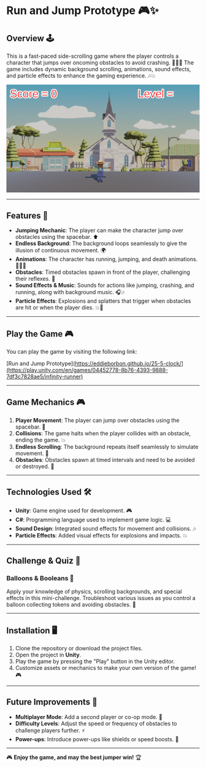 # Run and Jump Prototype 🎮✨

## Overview 🕹️

This is a fast-paced side-scrolling game where the player controls a character that jumps over oncoming obstacles to avoid crashing. 🚶‍♂️💨 The game includes dynamic background scrolling, animations, sound effects, and particle effects to enhance the gaming experience. 🎶💥

![Cover Image](cover.png)  <!-- Replace with your actual cover image link -->

---

## Features 🎯

- **Jumping Mechanic**: The player can make the character jump over obstacles using the spacebar. ⬆️
- **Endless Background**: The background loops seamlessly to give the illusion of continuous movement. 🌍
- **Animations**: The character has running, jumping, and death animations. 🏃‍♂️💀
- **Obstacles**: Timed obstacles spawn in front of the player, challenging their reflexes. 🧱
- **Sound Effects & Music**: Sounds for actions like jumping, crashing, and running, along with background music. 🎧🎶
- **Particle Effects**: Explosions and splatters that trigger when obstacles are hit or when the player dies. 💥💫

---

## Play the Game 🎮

You can play the game by visiting the following link:

[Run and Jump Prototype](https://eddieborbon.github.io/25-5-clock/](https://play.unity.com/en/games/04452778-8b76-4393-9888-7df3c7828ae5/infinity-runner) <!-- Replace with your actual game URL -->

---

## Game Mechanics 🎮

1. **Player Movement**: The player can jump over obstacles using the spacebar. 🦘
2. **Collisions**: The game halts when the player collides with an obstacle, ending the game. 💥
3. **Endless Scrolling**: The background repeats itself seamlessly to simulate movement. 🌄
4. **Obstacles**: Obstacles spawn at timed intervals and need to be avoided or destroyed. 🧱

---

## Technologies Used 🛠️

- **Unity**: Game engine used for development. 🎮
- **C#**: Programming language used to implement game logic. 💻
- **Sound Design**: Integrated sound effects for movement and collisions. 🎶
- **Particle Effects**: Added visual effects for explosions and impacts. 💥

---

## Challenge & Quiz 📝

### Balloons & Booleans 🎈
Apply your knowledge of physics, scrolling backgrounds, and special effects in this mini-challenge. Troubleshoot various issues as you control a balloon collecting tokens and avoiding obstacles. 🎯

---

## Installation 🖥️

1. Clone the repository or download the project files.
2. Open the project in **Unity**.
3. Play the game by pressing the "Play" button in the Unity editor.
4. Customize assets or mechanics to make your own version of the game! 🎮

---

## Future Improvements 🚀

- **Multiplayer Mode**: Add a second player or co-op mode. 🤝
- **Difficulty Levels**: Adjust the speed or frequency of obstacles to challenge players further. ⚡
- **Power-ups**: Introduce power-ups like shields or speed boosts. 💨

---

🎮 **Enjoy the game, and may the best jumper win!** 🏆
